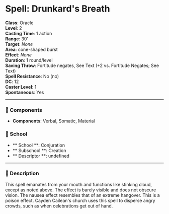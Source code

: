 
# Spell: Drunkard's Breath
**Class**: Oracle  
**Level**: 2  
**Casting Time**: 1 action  
**Range**: 30'  
**Target**: _None_  
**Area**: cone-shaped burst  
**Effect**: _None_  
**Duration**: 1 round/level  
**Saving Throw**: Fortitude negates, See Text (+2 vs. Fortitude Negates; See Text)  
**Spell Resistance**: No (no)  
**DC**: 12  
**Caster Level**: 1  
**Spontaneous**: Yes

---

### 🔮 Components
- **Components**: Verbal, Somatic, Material

### 🏫 School
- ** School **: Conjuration
- ** Subschool **: Creation
- ** Descriptor **: undefined
---

### 📜 Description
This spell emanates from your mouth and functions like stinking cloud, except as noted above. The effect is barely visible and does not obscure vision. The nausea effect resembles that of an extreme hangover. This is a poison effect. Cayden Cailean's church uses this spell to disperse angry crowds, such as when celebrations get out of hand.
